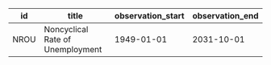 | id   | title                            | observation_start   | observation_end   |
|------|----------------------------------|---------------------|-------------------|
| NROU | Noncyclical Rate of Unemployment | 1949-01-01          | 2031-10-01        |